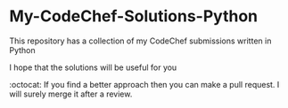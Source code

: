 # My-CodeChef-Solutions-Python
This repository has a collection of my CodeChef submissions written in Python

I hope that the solutions will be useful for you

:octocat: If you find a better approach then you can make a pull request. I will surely merge it after a review.

